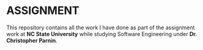 # ASSIGNMENT


This repository contains all the work I have done as part of the assignment work at **NC State University** while studying Software Engineering under **Dr. Christopher Parnin**. 
